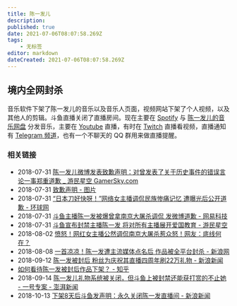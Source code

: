 ```yaml
---
title: 陈一发儿
description: 
published: true
date: 2021-07-06T08:07:58.269Z
tags:
    - 无标签
editor: markdown
dateCreated: 2021-07-06T08:07:58.269Z
---
```


## 境内全网封杀

音乐软件下架了陈一发儿的音乐以及音乐人页面，视频网站下架了个人视频，以及其他人的剪辑。斗鱼直播关闭了直播房间。现在主要在 [Spotify](https://open.spotify.com/artist/10xtjTRMlKZ7aFx6VBQlSj) 与 [陈一发儿的音乐网盘](https://67373.hercd.com/) 分发音乐，主要在 [Youtube](https://www.youtube.com/channel/UC7QVieoTCNwwW84G0bddXpA/live) 直播，有时在 [Twitch](https://www.twitch.tv/thebs_chen) 直播看视频，直播通知有 [Telegram 频道](https://t.me/FaFa67373)，也有一个不聊天的 QQ 群用来做直播提醒。

### 相关链接

+ 2018-07-31 [陈一发儿微博发表致歉声明：对曾发表了关于历史事件的错误言论一事郑重道歉 _ 游民星空 GamerSky.com](https://web.archive.org/web/20210706001941/https://www.gamersky.com/news/201807/1079975.shtml)
+ 2018-07-31 [致歉声明 - 图片](https://web.archive.org/web/20180809171450/http://www.gamersky.com/showimage/id_gamersky.shtml?https://img1.gamersky.com/upimg/pic/2018/07/31/origin_201807311330126534.jpg)
+ 2018-07-31 [“日本刀好快呀！”网络女主播调侃民族惨痛记忆 遭曝光后公开道歉 - 环球网](https://web.archive.org/web/20190917190630/http://china.huanqiu.com/article/2018-07/12616619.html)
+ 2018-07-31 [斗鱼主播陈一发被爆曾拿南京大屠杀调侃 发微博道歉 - 网易科技](https://web.archive.org/web/20190912103536/http://tech.163.com/18/0731/14/DO2377OV00097U82.html)
+ 2018-07-31 [斗鱼宣布封禁主播陈一发 将对所有主播展开爱国教育 - 游民星空](https://web.archive.org/web/20210706001904/https://www.gamersky.com/news/201807/1080271.shtml)
+ 2018-08-02 [愤怒！网红女主播公然调侃南京大屠杀惹众怒！网友：底线何在？](https://web.archive.org/web/20210116154001/http://news.ycwb.com/2018-08/02/content_30057751.htm)
+ 2018-08-08 [一首凉凉！陈一发遭主流媒体点名后 作品被全平台封杀 - 新浪网](https://web.archive.org/web/20180907032414/http://games.sina.com.cn/g/g/2018-08-08/hhkuskt8901900.shtml)
+ 2018-09-12 [陈一发被封后 粉丝为庆祝其直播四周年刷22万礼物 - 新浪新闻](https://web.archive.org/web/20190327091312/http://news.sina.com.cn/o/2018-09-12/doc-ihiycyfx7205770.shtml)
+ [如何看待陈一发被封后作品下架？ - 知乎](https://web.archive.org/web/20210706000119/https://www.zhihu.com/question/288947221)
+ 2018-09-14 [陈一发儿礼物系统被关闭，但斗鱼上被封禁还能获打赏的不止她 - 一号专案 - 澎湃新闻](https://web.archive.org/web/20180914203407/https://www.thepaper.cn/newsDetail_forward_2439863)
+ 2018-10-13 [下架8天后斗鱼发声明：永久关闭陈一发直播间 - 新浪新闻](https://web.archive.org/web/20190809103904/https://news.sina.com.cn/s/2018-10-13/doc-ihmhafir3110727.shtml)
